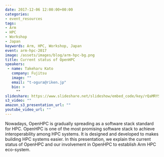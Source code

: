 ```yaml
---
date: 2017-12-06 12:00:00+00:00
categories:
- event_resources
tags:
- Arm
- HPC
- Workshop
- Japan
keywords: Arm, HPC, Workshop, Japan
event: arm-hpc-2017
image: /assets/images/blog/arm-hpc-bg.png
title: Current status of OpenHPC
speakers:
 - name: Takeharu Kato
   company: Fujitsu
   image: ""
   email: "t-ogura@riken.jp"
   bio: >
     ""
slideshare: https://www.slideshare.net/slideshow/embed_code/key/rQaMRYS38ty2qK
s3_video: ""
amazon_s3_presentation_url: ""
youtube_video_url: ""
---
```

Nowadays, OpenHPC is gradually spreading as a software stack standard for HPC. OpenHPC is one of the most promising software stack to achieve interoperability among HPC systems. It is designed and developed to makes building HPC systems easier. In this presentation, we explain the current status of OpenHPC and our involvement in OpenHPC to establish Arm HPC eco-system.
